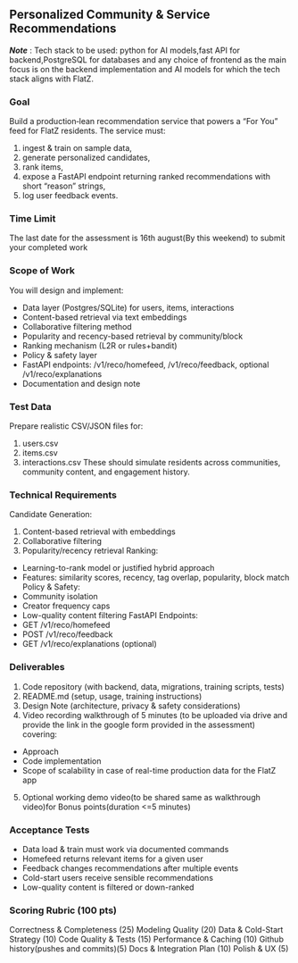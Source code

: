 
## Personalized Community & Service Recommendations


***Note*** : Tech stack to be used: python for AI models,fast API for backend,PostgreSQL
for databases and any choice of frontend as the main focus is on the backend
implementation and AI models for which the tech stack aligns with FlatZ.

### Goal
Build a production‑lean recommendation service that powers a “For You” feed for FlatZ
residents. The service must:
1) ingest & train on sample data,
2) generate personalized candidates,
3) rank items,
4) expose a FastAPI endpoint returning ranked recommendations with short “reason”
strings,
5) log user feedback events.

### Time Limit

The last date for the assessment is 16th august(By this weekend) to submit your completed
work
### Scope of Work
You will design and implement:
- Data layer (Postgres/SQLite) for users, items, interactions
- Content-based retrieval via text embeddings
- Collaborative filtering method
- Popularity and recency-based retrieval by community/block
- Ranking mechanism (L2R or rules+bandit)
- Policy & safety layer
- FastAPI endpoints: /v1/reco/homefeed, /v1/reco/feedback, optional
/v1/reco/explanations
- Documentation and design note
### Test Data
Prepare realistic CSV/JSON files for:
1) users.csv
2) items.csv
3) interactions.csv
These should simulate residents across communities, community content, and engagement
history.
### Technical Requirements
Candidate Generation:
1. Content-based retrieval with embeddings
2. Collaborative filtering
3. Popularity/recency retrieval
Ranking:
- Learning-to-rank model or justified hybrid approach
- Features: similarity scores, recency, tag overlap, popularity, block match
Policy & Safety:
- Community isolation
- Creator frequency caps
- Low-quality content filtering
FastAPI Endpoints:
- GET /v1/reco/homefeed
- POST /v1/reco/feedback
- GET /v1/reco/explanations (optional)
### Deliverables
1) Code repository (with backend, data, migrations, training scripts, tests)
2) README.md (setup, usage, training instructions)
3) Design Note (architecture, privacy & safety considerations)
4) Video recording walkthrough of 5 minutes (to be uploaded via drive and provide the link
in the google form provided in the assessment) covering:
 - Approach
 - Code implementation
 - Scope of scalability in case of real-time production data for the FlatZ app
5) Optional working demo video(to be shared same as walkthrough video)for Bonus
points(duration <=5 minutes)
### Acceptance Tests
- Data load & train must work via documented commands
- Homefeed returns relevant items for a given user
- Feedback changes recommendations after multiple events
- Cold-start users receive sensible recommendations
- Low-quality content is filtered or down-ranked
### Scoring Rubric (100 pts)
Correctness & Completeness (25)
Modeling Quality (20)
Data & Cold-Start Strategy (10)
Code Quality & Tests (15)
Performance & Caching (10)
Github history(pushes and commits)(5)
Docs & Integration Plan (10)
Polish & UX (5)
